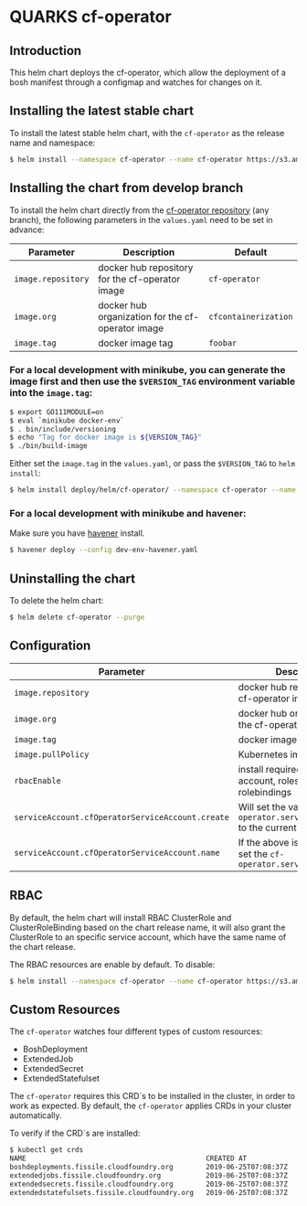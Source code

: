 # QUARKS cf-operator

## Introduction

This helm chart deploys the cf-operator, which allow the deployment of a bosh manifest through a configmap and watches for changes on it.

## Installing the latest stable chart

To install the latest stable helm chart, with the `cf-operator` as the release name and namespace:

```bash
$ helm install --namespace cf-operator --name cf-operator https://s3.amazonaws.com/cf-operators/helm-charts/cf-operator-v0.2.2%2B47.g24492ea.tgz
```

## Installing the chart from develop branch

To install the helm chart directly from the [cf-operator repository](https://github.com/cloudfoundry-incubator/cf-operator) (any branch), the following parameters in the `values.yaml` need to be set in advance:


| Parameter                                         | Description                                                          | Default                                        |
| ------------------------------------------------- | -------------------------------------------------------------------- | ---------------------------------------------- |
| `image.repository`                                | docker hub repository for the cf-operator image                      | `cf-operator`                                  |
| `image.org`                                       | docker hub organization for the cf-operator image                    | `cfcontainerization`                           |
| `image.tag`                                       | docker image tag                                                     | `foobar`                                       |


### For a local development with minikube, you can generate the image first and then use the `$VERSION_TAG` environment variable into the `image.tag`:
```bash
$ export GO111MODULE=on
$ eval `minikube docker-env`
$ . bin/include/versioning
$ echo "Tag for docker image is ${VERSION_TAG}"
$ ./bin/build-image
```

Either set the `image.tag` in the `values.yaml`, or pass the `$VERSION_TAG` to `helm install`:

```bash
$ helm install deploy/helm/cf-operator/ --namespace cf-operator --name cf-operator --set image.tag=$VERSION_TAG
```

### For a local development with minikube and havener:
Make sure you have [havener](https://github.com/homeport/havener) install.

```bash
$ havener deploy --config dev-env-havener.yaml
```

## Uninstalling the chart

To delete the helm chart:

```bash
$ helm delete cf-operator --purge
```

## Configuration

| Parameter                                         | Description                                                                       | Default                                        |
| ------------------------------------------------- | --------------------------------------------------------------------------------- | ---------------------------------------------- |
| `image.repository`                                | docker hub repository for the cf-operator image                                   | `cf-operator`                                  |
| `image.org`                                       | docker hub organization for the cf-operator image                                 | `cfcontainerization`                           |
| `image.tag`                                       | docker image tag                                                                  | `foobar`                                       |
| `image.pullPolicy`                                | Kubernetes image pullPolicy                                                       | `IfNotPresent`                                 |
| `rbacEnable`                                      | install required RBAC service account, roles and rolebindings                     | `true`                                         |
| `serviceAccount.cfOperatorServiceAccount.create`  | Will set the value of `cf-operator.serviceAccountName` to the current chart name  | `true`                                         |
| `serviceAccount.cfOperatorServiceAccount.name`    | If the above is not set, it will set the `cf-operator.serviceAccountName`         |                                                |


## RBAC

By default, the helm chart will install RBAC ClusterRole and ClusterRoleBinding based on the chart release name, it will also grant the ClusterRole to an specific service account, which have the same name of the chart release.

The RBAC resources are enable by default. To disable:

```bash
$ helm install --namespace cf-operator --name cf-operator https://s3.amazonaws.com/cf-operators/helm-charts/cf-operator-v0.2.2%2B47.g24492ea.tgz --set rbacEnable=false
```

## Custom Resources

The `cf-operator` watches four different types of custom resources:
- BoshDeployment
- ExtendedJob
- ExtendedSecret
- ExtendedStatefulset

The `cf-operator` requires this CRD´s to be installed in the cluster, in order to work as expected. By default, the `cf-operator` applies CRDs in your cluster automatically.

To verify if the CRD´s are installed:

```bash
$ kubectl get crds
NAME                                            CREATED AT
boshdeployments.fissile.cloudfoundry.org        2019-06-25T07:08:37Z
extendedjobs.fissile.cloudfoundry.org           2019-06-25T07:08:37Z
extendedsecrets.fissile.cloudfoundry.org        2019-06-25T07:08:37Z
extendedstatefulsets.fissile.cloudfoundry.org   2019-06-25T07:08:37Z
```
